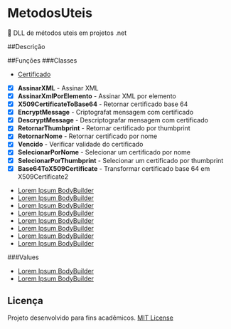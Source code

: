 # MetodosUteis
:octopus:  DLL de métodos uteis em projetos .net

##Descrição


##Funções
###Classes
- [Certificado](Funcoes/Classes/Certificado.cs)
- [x] **AssinarXML** - Assinar XML
- [x] **AssinarXmlPorElemento** - Assinar XML por elemento
- [x] **X509CertificateToBase64** - Retornar certificado base 64
- [x] **EncryptMessage** - Criptografat mensagem com certificado
- [x] **DescryptMessage** - Descriptografar mensagem com certificado
- [x] **RetornarThumbprint** - Retornar certificado por thumbprint
- [x] **RetornarNome** - Retornar certificado por nome
- [x] **Vencido** - Verificar validade do certificado
- [x] **SelecionarPorNome** - Selecionar um certificado por nome
- [x] **SelecionarPorThumbprint** - Selecionar um certificado por thumbprint
- [x] **Base64ToX509Certificate** - Transformar certificado base 64 em X509Certificate2
- [Lorem Ipsum BodyBuilder](Funcoes/Classes/Certificado.cs)
- [Lorem Ipsum BodyBuilder](ipsum-bodybuilder.sublime-snippet)
- [Lorem Ipsum BodyBuilder](ipsum-bodybuilder.sublime-snippet)
- [Lorem Ipsum BodyBuilder](ipsum-bodybuilder.sublime-snippet)
- [Lorem Ipsum BodyBuilder](ipsum-bodybuilder.sublime-snippet)
- [Lorem Ipsum BodyBuilder](ipsum-bodybuilder.sublime-snippet)
- [Lorem Ipsum BodyBuilder](ipsum-bodybuilder.sublime-snippet)
- [Lorem Ipsum BodyBuilder](ipsum-bodybuilder.sublime-snippet)

###Values
- [Lorem Ipsum BodyBuilder](ipsum-bodybuilder.sublime-snippet)
- [Lorem Ipsum BodyBuilder](ipsum-bodybuilder.sublime-snippet)


## Licença
Projeto desenvolvido para fins acadêmicos.
[MIT License](./LICENSE)

